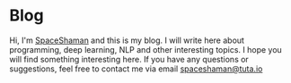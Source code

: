 # Blog

Hi, I'm [SpaceShaman](https://github.com/SpaceShaman) and this is my blog. I will write here about programming, deep learning, NLP and other interesting topics. I hope you will find something interesting here. If you have any questions or suggestions, feel free to contact me via email [spaceshaman@tuta.io](mailto:spaceshaman@tuta.io)
